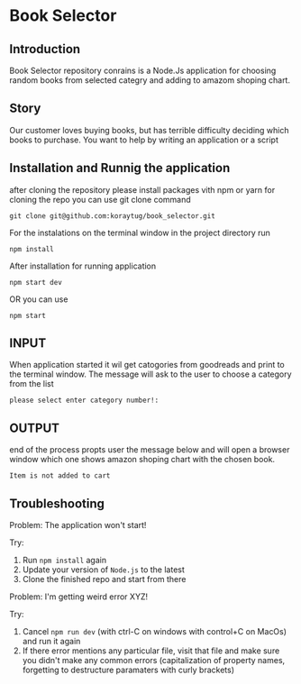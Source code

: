 # Book Selector

## Introduction
Book Selector repository conrains is a Node.Js application for choosing random books from selected categry and adding to amazom shoping chart.

## Story
Our customer loves buying books, but has terrible difficulty deciding which books to purchase. You want to help by
writing an application or a script

## Installation and Runnig the application
after cloning the repository please install packages vith npm or yarn
for cloning the repo you can use git clone command
```
git clone git@github.com:koraytug/book_selector.git
```

For the instalations on the terminal window in the project directory run
```
npm install
```

After installation for running application  

```
npm start dev
```
OR you can use
```
npm start
```


## INPUT
When application started it wil get catogories from goodreads and print to the terminal window. The message will ask to the user to choose a category from the list

```
please select enter category number!:
```


## OUTPUT
end of the process propts user the message below and will open a browser window which one shows amazon shoping chart with the chosen book.

```
Item is not added to cart
```

## Troubleshooting
Problem: The application won't start!

Try:
1. Run `npm install` again
2. Update your version of `Node.js` to the latest
3. Clone the finished repo and start from there

Problem: I'm getting weird error XYZ!

Try:
1. Cancel `npm run dev` (with ctrl-C on windows with control+C on MacOs) and run it again
2. If there error mentions any particular file, visit that file and make sure you didn't make any common errors (capitalization of property names, forgetting to destructure paramaters with curly brackets)